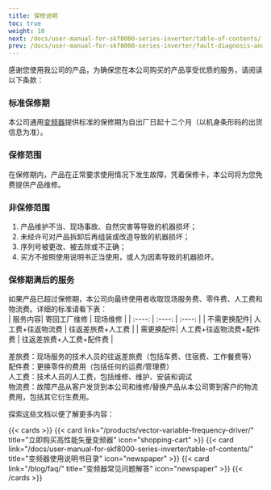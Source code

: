 ```yaml
---
title: 保修说明
toc: true
weight: 10
next: /docs/user-manual-for-skf8000-series-inverter/table-of-contents/
prev: /docs/user-manual-for-skf8000-series-inverter/fault-diagnosis-and-countermeasures/common-faults-and-remediation-procedures/
---
```


感谢您使用我公司的产品，为确保您在本公司购买的产品享受优质的服务，请阅读以下条款：
### 标准保修期
本公司通用[变频器](/products/vector-variable-frequency-driver/)提供标准的保修期为自出厂日起十二个月（以机身条形码的出货信息为准）。

### 保修范围
在保修期内，产品在正常要求使用情况下发生故障，凭着保修卡，本公司将为您免费提供产品维修。

### 非保修范围
1. 产品维护不当、现场事故、自然灾害等导致的机器损坏；
1. 未经许可对产品拆卸后再组装或改造导致的机器损坏；
1. 序列号被更改、被去除或不正确；
1. 买方不按照使用说明书正当使用，或人为因素导致的机器损坏。

### 保修期满后的服务
如果产品已超过保修期，本公司向最终使用者收取现场服务费、零件费、人工费和物流费。详细的标准请看下表：  
|  服务内容|    寄回工厂维修  | 现场维修 |
| :----: |    :----:   | :----:   |
|  不需更换配件|    人工费+往返物流费  | 往返差旅费+人工费 |
|  需更换配件|    人工费+往返物流费+配件费  | 往返差旅费+人工费+配件费 |

差旅费：现场服务的技术人员的往返差旅费（包括车费、住宿费、工作餐费等）  
配件费：更换零件的费用（包括任何的运费/管理费）  
人工费：技术人员的人工费，包括维修、维护、安装和调试  
物流费：故障产品从客户发货到本公司和维修/替换产品从本公司寄到客户的物流费用，包括其它衍生费用。  

探索这些文档以便了解更多内容：

{{< cards >}}
  {{< card link="/products/vector-variable-frequency-driver/" title="立即购买高性能矢量变频器" icon="shopping-cart" >}}
  {{< card link="/docs/user-manual-for-skf8000-series-inverter/table-of-contents/" title="变频器使用说明书目录" icon="newspaper"  >}}
  {{< card link="/blog/faq/" title="变频器常见问题解答" icon="newspaper" >}}
{{< /cards >}}	
